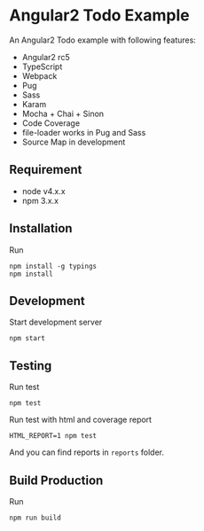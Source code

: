 # Angular2 Todo Example
An Angular2 Todo example with following features:
* Angular2 rc5
* TypeScript
* Webpack
* Pug
* Sass
* Karam
* Mocha + Chai + Sinon
* Code Coverage
* file-loader works in Pug and Sass
* Source Map in development

## Requirement
* node v4.x.x
* npm 3.x.x

## Installation
Run

    npm install -g typings
    npm install

## Development
Start development server

    npm start

## Testing
Run test

    npm test

Run test with html and coverage report

    HTML_REPORT=1 npm test

And you can find reports in `reports` folder.

## Build Production
Run

    npm run build
